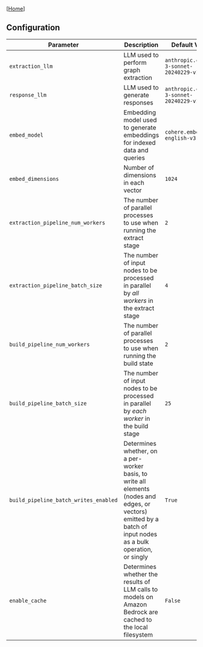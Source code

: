 [[Home](./)]

## Configuration

| Parameter  | Description | Default Value |
| ------------- | ------------- | ------------- |
| `extraction_llm` | LLM used to perform graph extraction | `anthropic.claude-3-sonnet-20240229-v1:0` |
| `response_llm` | LLM used to generate responses | `anthropic.claude-3-sonnet-20240229-v1:0` |
| `embed_model` | Embedding model used to generate embeddings for indexed data and queries | `cohere.embed-english-v3` |
| `embed_dimensions` | Number of dimensions in each vector | `1024` |
| `extraction_pipeline_num_workers` | The number of parallel processes to use when running the extract stage | `2` |
| `extraction_pipeline_batch_size` | The number of input nodes to be processed in parallel by *all workers* in the extract stage | `4` |
| `build_pipeline_num_workers` | The number of parallel processes to use when running the build state | `2` |
| `build_pipeline_batch_size` | The number of input nodes to be processed in parallel by *each worker* in the build stage | `25` |
| `build_pipeline_batch_writes_enabled` | Determines whether, on a per-worker basis, to write all elements (nodes and edges, or vectors) emitted by a batch of input nodes as a bulk operation, or singly| `True` |
| `enable_cache` | Determines whether the results of LLM calls to models on Amazon Bedrock are cached to the local filesystem | `False` |

